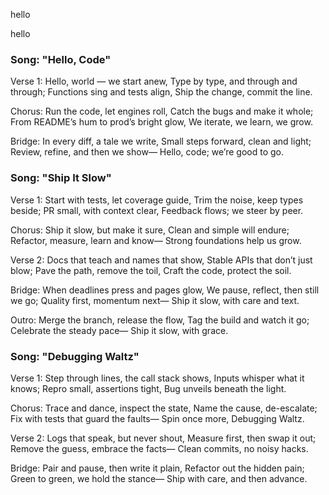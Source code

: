 
hello

hello

### Song: "Hello, Code"

Verse 1:
Hello, world — we start anew,
Type by type, and through and through;
Functions sing and tests align,
Ship the change, commit the line.

Chorus:
Run the code, let engines roll,
Catch the bugs and make it whole;
From README’s hum to prod’s bright glow,
We iterate, we learn, we grow.

Bridge:
In every diff, a tale we write,
Small steps forward, clean and light;
Review, refine, and then we show—
Hello, code; we’re good to go.


### Song: "Ship It Slow"

Verse 1:
Start with tests, let coverage guide,
Trim the noise, keep types beside;
PR small, with context clear,
Feedback flows; we steer by peer.

Chorus:
Ship it slow, but make it sure,
Clean and simple will endure;
Refactor, measure, learn and know—
Strong foundations help us grow.

Verse 2:
Docs that teach and names that show,
Stable APIs that don’t just blow;
Pave the path, remove the toil,
Craft the code, protect the soil.

Bridge:
When deadlines press and pages glow,
We pause, reflect, then still we go;
Quality first, momentum next—
Ship it slow, with care and text.

Outro:
Merge the branch, release the flow,
Tag the build and watch it go;
Celebrate the steady pace—
Ship it slow, with grace.


### Song: "Debugging Waltz"

Verse 1:
Step through lines, the call stack shows,
Inputs whisper what it knows;
Repro small, assertions tight,
Bug unveils beneath the light.

Chorus:
Trace and dance, inspect the state,
Name the cause, de-escalate;
Fix with tests that guard the faults—
Spin once more, Debugging Waltz.

Verse 2:
Logs that speak, but never shout,
Measure first, then swap it out;
Remove the guess, embrace the facts—
Clean commits, no noisy hacks.

Bridge:
Pair and pause, then write it plain,
Refactor out the hidden pain;
Green to green, we hold the stance—
Ship with care, and then advance.


